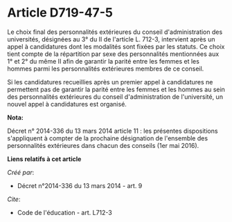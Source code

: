 # Article D719-47-5

Le choix final des personnalités extérieures du conseil d'administration des universités, désignées au 3° du II de l'article
L. 712-3, intervient après un appel à candidatures dont les modalités sont fixées par les statuts. Ce choix tient compte de
la répartition par sexe des personnalités mentionnées aux 1° et 2° du même II afin de garantir la parité entre les femmes et
les hommes parmi les personnalités extérieures membres de ce conseil. 

Si les candidatures recueillies après un premier appel à candidatures ne permettent pas de garantir la parité entre les
femmes et les hommes au sein des personnalités extérieures du conseil d'administration de l'université, un nouvel appel à
candidatures est organisé.

**Nota:**

Décret n° 2014-336 du 13 mars 2014 article 11 : les présentes dispositions s'appliquent à compter de la prochaine désignation
de l'ensemble des personnalités extérieures dans chacun des conseils (1er mai 2016).

**Liens relatifs à cet article**

_Créé par_:

  - Décret n°2014-336 du 13 mars 2014 - art. 9

_Cite_:

  - Code de l'éducation - art. L712-3
